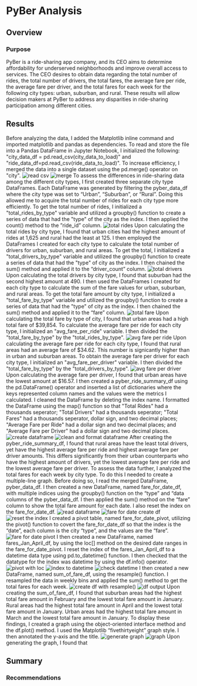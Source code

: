 # PyBer Analysis
## Overview
### Purpose
PyBer is a ride-sharing app company, and its CEO aims to determine affordability for underserved neighborhoods and improve overall access to services. The CEO desires to obtain data regarding the total number of rides, the total number of drivers, the total fares, the average fare per ride, the average fare per driver, and the total fares for each week for the following city types: urban, suburban, and rural. These results will allow decision makers at PyBer to address any disparities in ride-sharing participation among different cities. 
## Results
Before analyzing the data, I added the Matplotlib inline command and imported matplotlib and pandas as dependencies. To read and store the file into a Pandas DataFrame in Jupyter Notebook, I initialized the following: "city_data_df = pd.read_csv(city_data_to_load)" and "ride_data_df=pd.read_csv(ride_data_to_load)". To increase efficiency, I merged the data into a single dataset using the pd.merge() operator on "city". 
![read csv](https://user-images.githubusercontent.com/106560739/179006948-1a1ed4da-70b8-4cbf-b2a6-acd17eb87a56.png)
![merge](https://user-images.githubusercontent.com/106560739/179006975-2fbbd565-fd88-40fc-ace3-63ace83228fb.png)
To assess the differences in ride-sharing data among the different city types, I first created three separate city type DataFrames. Each DataFrame was generated by filtering the pyber_data_df where the city type was set to “Urban”, “Suburban”, or “Rural”. Doing this allowed me to acquire the total number of rides for each city type more efficiently. To get the total number of rides, I initialized a "total_rides_by_type" variable and utilized a groupby() function to create a series of data that had the "type" of the city as the index. I then applied the count() method to the ”ride_id” column. 
![total rides](https://user-images.githubusercontent.com/106560739/179007116-d5fa0b7f-7126-40c0-9dfd-85d6c7c3ae6c.png)
Upon calculating the total rides by city type, I found that urban cities had the highest amount of rides at 1,625 and rural had the least at 125. 
I then employed the DataFrames I created for each city type to calculate the total number of drivers for urban, suburban, and rural areas. To get the total, I initialized a "total_drivers_by_type" variable and utilized the groupby() function to create a series of data that had the "type" of city as the index. I then chained the sum() method and applied it to the “driver_count” column.
![total drivers](https://user-images.githubusercontent.com/106560739/179007168-9ad05477-4df4-4bf4-aab1-2f1ca6d29ed4.png)
Upon calculating the total drivers by city type, I found that suburban had the second highest amount at 490. 
I then used the DataFrames I created for each city type to calculate the sum of the fare values for urban, suburban, and rural areas. To get the total fare amount by city type, I initialized a "total_fare_by_type" variable and utilized the groupby() function to create a series of data that had the "type" of city as the index. I then chained the sum() method and applied it to the “fare” column. 
![total fare](https://user-images.githubusercontent.com/106560739/179007237-16acafd4-2ec3-4398-b465-0c01ff100f4b.png)
Upon calculating the total fare by type of city, I found that urban areas had a high total fare of $39,854.
To calculate the average fare per ride for each city type, I initialized an "avg_fare_per_ride" variable. I then divided the "total_fare_by_type" by the "total_rides_by_type". 
![avg fare per ride](https://user-images.githubusercontent.com/106560739/179007440-dce3c92c-fbe5-4159-9e12-45c04c10cb57.png)
Upon calculating the average fare per ride for each city type, I found that rural areas had an average fare of $34.62. This number is signicantly higher than in urban and suburban areas. 
To obtain the average fare per driver for each city type, I initialized an "avg_fare_per_driver" variable. I then divided the "total_fare_by_type" by the "total_drivers_by_type".
![avg fare per driver](https://user-images.githubusercontent.com/106560739/179007475-79390e72-a465-408a-a1ee-f7f91150c87d.png)
Upon calculating the average fare per driver, I found that urban areas have the lowest amount at $16.57. 
I then created a pyber_ride_summary_df using the pd.DataFrame() operator and inserted a list of dictionaries where the keys represented column names and the values were the metrics I calculated. I cleaned the DataFrame by deleting the index name. I formatted the DataFrame using the map() function so that "Total Rides" had a thousands seperator; "Total Drivers" had a thousands seperator; "Total Fares" had a thousands seperator, dollar sign, and two decimal places; "Average Fare per Ride" had a dollar sign and two decimal places; and "Average Fare per Driver" had a dollar sign and two decimal places.
![create dataframe](https://user-images.githubusercontent.com/106560739/179007529-cd9cf50b-81e2-4e3f-a52b-8a0c52c1d391.png)
![clean and format dataframe](https://user-images.githubusercontent.com/106560739/179007543-13d0b797-7caf-45f2-8937-21c1e4d15cd8.png)
After creating the pyber_ride_summary_df, I found that rural areas have the least total drivers, yet have the highest average fare per ride and highest average fare per driver amounts. This differs significantly from their urban counterparts who have the highest amount of drivers, yet the lowest average fare per ride and the lowest average fare per driver.
To assess the data further, I analyzed the total fares for each week by city type. To do this I needed to create a multiple-line graph. Before doing so, I read the merged DataFrame, pyber_data_df. I then created a new DataFrame, named fare_for_date_df, with multiple indices using the groupby() function on the “type” and “data columns of the pyber_data_df. I then applied the sum() method on the “fare” column to show the total fare amount for each date. I also reset the index on the fare_for_date_df. 
![read dataframe](https://user-images.githubusercontent.com/106560739/179099258-e0c87d1c-4e3b-42d5-bad7-837071f51073.png)
![fare for date create df](https://user-images.githubusercontent.com/106560739/179099272-abdfc3b0-ff74-4f3a-8b46-cfd1c84d01e6.png)
![reset the index](https://user-images.githubusercontent.com/106560739/179099275-16a4cb90-a1ba-4078-af82-0c4e5d806e25.png)
I created a pivot table, named fare_for_date_pivot, utilizing the pivot() function to covert the fare_for_date_df so that the index is the “date”, each column is the city “type”, and the values are the “fare”. 
![fare for date pivot](https://user-images.githubusercontent.com/106560739/179099343-e36f988e-e173-4f29-8405-00b8030aea63.png)
I then created a new DataFrame, named fares_Jan_April_df, by using the loc[] method on the desired date ranges in the fare_for_date_pivot. I reset the index of the fares_Jan_April_df to a datetime data type using pd.to_datetime() function. I then checked that the datatype for the index was datetime by using the df.info() operator.
![pivot with loc](https://user-images.githubusercontent.com/106560739/179099411-27ab66ed-90e9-4b44-b3c0-cf59608935de.png)
![index to datetime](https://user-images.githubusercontent.com/106560739/179099466-77d1abd5-42a1-4b62-b3bc-3338e3795ec1.png)
![check datetime](https://user-images.githubusercontent.com/106560739/179099476-49df7def-5c56-4f2d-b52c-ec0c7274a88d.png)
I then created a new DataFrame, named sum_of_fare_df, using the resample() function. I resampled the data in weekly bins and applied the sum() method to get the total fares for each week. 
![create df with resample()](https://user-images.githubusercontent.com/106560739/179099508-ff787330-c41e-4378-80b3-0a99df72620b.png)
![df output](https://user-images.githubusercontent.com/106560739/179099513-4261f66f-ecf1-4a0d-8cd6-4756573172de.png)
Upon creating the sum_of_fare_df, I found that suburban areas had the highest total fare amount in February and the lowest total fare amount in January. Rural areas had the highest total fare amount in April and the lowest total fare amount in January. Urban areas had the highest total fare amount in March and the lowest total fare amount in January.
To display these findings, I created a graph using the object-oriented interface method and the df.plot() method. I used the Matplotlib “fivethirtyeight” graph style. I then annotated the y-axis and the title. 
![generate graph](https://user-images.githubusercontent.com/106560739/179127058-d6ffce97-6d31-4029-adf1-64b28d3a0d9c.png)
![graph](https://user-images.githubusercontent.com/106560739/179127066-99c18fb0-f540-44b1-9d6a-59c3c34a95c1.png)
Upon generating the graph, I found that 
## Summary
### Recommendations
